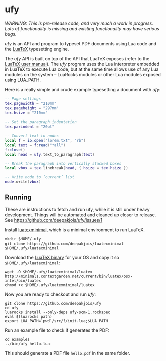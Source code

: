 # ufy

_WARNING: This is pre-release code, and very much a work in progress. Lots of functionality is missing and existing functionality may have serious bugs._

_ufy_ is an API and program to typeset PDF documents using Lua code and the [LuaTeX](http://www.luatex.org/) typesetting engine.

The _ufy_ API is built on top of the API that LuaTeX exposes (refer to the [LuaTeX user manual][manual]). The _ufy_ program uses the Lua interpreter embedded in LuaTeX to execute Lua code, but at the same time allows use of any Lua modules on the system – LuaRocks modules or other Lua modules exposed using LUA_PATH.

[manual]:http://www.luatex.org/svn/trunk/manual/luatex.pdf

Here is a really simple and crude example typesetting a document with _ufy_:

```lua
-- Page settings
tex.pagewidth = "210mm"
tex.pageheight = "297mm"
tex.hsize = "210mm"

-- Set the paragraph indentation
tex.parindent = "20pt"

-- Convert text to nodes
local f = io.open("lorem.txt", "rb")
local text = f:read("*all")
f:close()
local head = ufy.text_to_paragraph(text)

-- Break the paragraph into vertically stacked boxes
local vbox = tex.linebreak(head, { hsize = tex.hsize })

-- Write node to ‘current’ list
node.write(vbox)
```

## Running

These are instructions to fetch and run ufy, while it is still under heavy development. Things will be automated and cleaned up closer to release. See https://github.com/deepakjois/ufy/issues/1

Install [luatexminimal], which is a minimal environment to run LuaTeX.

[luatexminimal]:https://github.com/deepakjois/luatexminimal

```
mkdir $HOME/.ufy
git clone https://github.com/deepakjois/luatexminimal $HOME/.ufy/luatexminimal
```

Download the [LuaTeX binary](http://www.luatex.org/download.html) for your OS and copy it so `$HOME/.ufy/luatexminimal`:

```
wget -O $HOME/.ufy/luatexminimal/luatex http://minimals.contextgarden.net/current/bin/luatex/osx-intel/bin/luatex
chmod +x $HOME/.ufy/luatexminimal/luatex
```

Now you are ready to checkout and run _ufy_:

```
git clone https://github.com/deepakjois/ufy
cd ufy
luarocks install --only-deps ufy-scm-1.rockspec
eval $(luarocks path)
export LUA_PATH=`pwd`/src/?/init.lua;$LUA_PATH
```

Run an example file to check if generates the PDF:
```
cd examples
../bin/ufy hello.lua
```

This should generate a PDF file `hello.pdf` in the same folder.



